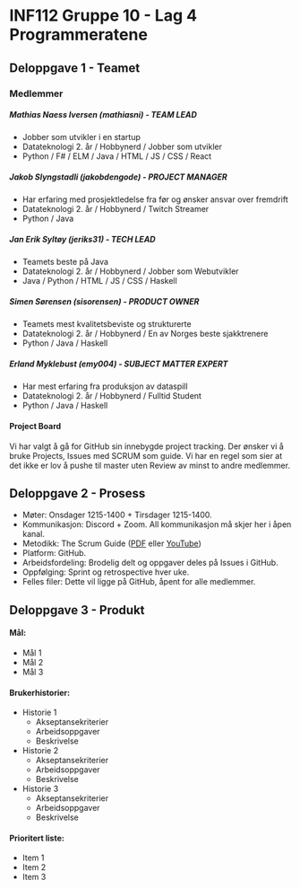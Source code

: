 # INF112 Gruppe 10 - Lag 4 Programmeratene
## Deloppgave 1 - Teamet
### Medlemmer
##### Mathias Naess Iversen (mathiasni) - TEAM LEAD
* Jobber som utvikler i en startup
* Datateknologi 2. år / Hobbynerd / Jobber som utvikler
* Python / F# / ELM / Java / HTML / JS / CSS / React
##### Jakob Slyngstadli (jakobdengode) - PROJECT MANAGER
* Har erfaring med prosjektledelse fra før og ønsker ansvar over fremdrift
* Datateknologi 2. år / Hobbynerd / Twitch Streamer
* Python / Java
##### Jan Erik Syltøy (jeriks31) - TECH LEAD
* Teamets beste på Java
* Datateknologi 2. år / Hobbynerd / Jobber som Webutvikler
* Java / Python / HTML / JS / CSS / Haskell
##### Simen Sørensen (sisorensen) - PRODUCT OWNER
* Teamets mest kvalitetsbeviste og strukturerte
* Datateknologi 2. år / Hobbynerd / En av Norges beste sjakktrenere
* Python / Java / Haskell
##### Erland Myklebust (emy004) - SUBJECT MATTER EXPERT
* Har mest erfaring fra produksjon av dataspill
* Datateknologi 2. år / Hobbynerd / Fulltid Student
* Python / Java / Haskell
#### Project Board
Vi har valgt å gå for GitHub sin innebygde project tracking. Der ønsker vi å bruke Projects, Issues med SCRUM som guide. Vi har en regel som sier at det ikke er lov å pushe til master uten Review av minst to andre medlemmer.
## Deloppgave 2 - Prosess
* Møter: Onsdager 1215-1400  + Tirsdager 1215-1400.
* Kommunikasjon: Discord + Zoom. All kommunikasjon må skjer her i åpen kanal.
* Metodikk: The Scrum Guide ([PDF](http://www.scrumguides.org/index.html) eller [YouTube](https://youtu.be/G8jE3pGfGZE))
* Platform: GitHub.
* Arbeidsfordeling: Brodelig delt og oppgaver deles på Issues i GitHub.
* Oppfølging: Sprint og retrospective hver uke.
* Felles filer: Dette vil ligge på GitHub, åpent for alle medlemmer.
## Deloppgave 3 - Produkt
#### Mål:
* Mål 1
* Mål 2
* Mål 3
#### Brukerhistorier:
* Historie 1
	* Akseptansekriterier
	* Arbeidsoppgaver
	* Beskrivelse
* Historie 2
	* Akseptansekriterier
	* Arbeidsoppgaver
	* Beskrivelse
* Historie 3
	* Akseptansekriterier
	* Arbeidsoppgaver
	* Beskrivelse
#### Prioritert liste:
* Item 1
* Item 2
* Item 3
